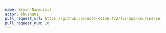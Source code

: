 ```yaml
---
name: Bryan-NameLimit
actor: bhuang01
pull_request_url: https://github.com/ucsb-cs156-f22/f22-5pm-courses/pull/10
pull_request_num: 10
---
```

